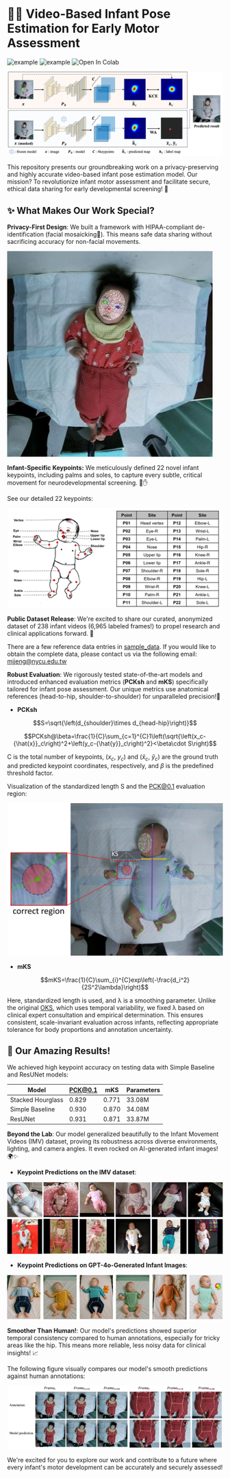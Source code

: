 # 👶💡 Video-Based Infant Pose Estimation for Early Motor Assessment

![example](https://img.shields.io/badge/Python-3.x-blue.svg) ![example](https://img.shields.io/badge/Tensorflow-2.x-yellow.svg) ![Open In Colab](https://colab.research.google.com/assets/colab-badge.svg)

![framework](images/framework.png)

This repository presents our groundbreaking work on a privacy-preserving and highly accurate video-based infant pose estimation model. Our mission? To revolutionize infant motor assessment and facilitate secure, ethical data sharing for early developmental screening! 🚀

## ✨ What Makes Our Work Special?
**Privacy-First Design**: We built a framework with HIPAA-compliant de-identification (facial mosaicking🤫). This means safe data sharing without sacrificing accuracy for non-facial movements.

![sample image](sample_data/Valid/img/085_00000125.jpg)

**Infant-Specific Keypoints:** We meticulously defined 22 novel infant keypoints, including palms and soles, to capture every subtle, critical movement for neurodevelopmental screening. 👣✋

See our detailed 22 keypoints:

![keypoints definition](images/keypoints_definition.png)

**Public Dataset Release**: We're excited to share our curated, anonymized dataset of 238 infant videos (6,965 labeled frames!) to propel research and clinical applications forward. 💖

There are a few reference data entries in [sample_data](sample_data). If you would like to obtain the complete data, please contact us via the following email: mjjeng@nycu.edu.tw

**Robust Evaluation**: We rigorously tested state-of-the-art models and introduced enhanced evaluation metrics (**PCKsh** and **mKS**) specifically tailored for infant pose assessment. Our unique metrics use anatomical references (head-to-hip, shoulder-to-shoulder) for unparalleled precision!📏

- **PCKsh**

$$S=\sqrt{\left(d_{shoulder}\times d_{head-hip}\right)}$$

$$PCKsh@\beta=\frac{1}{C}\sum_{c=1}^{C}1\left(\sqrt{\left(x_c-{\hat{x}}_c\right)^2+\left(y_c-{\hat{y}}_c\right)^2}<\beta\cdot S\right)$$

C is the total number of keypoints, ${(x}_c,\ y_c)$ and ${(\hat{x}}_c,\ {\hat{y}}_c)$ are the ground truth and predicted keypoint coordinates, respectively, and $\beta$ is the predefined threshold factor.

Visualization of the standardized length S and the PCK@0.1 evaluation region:

![definition_of_the_standardized_length](images/definition_of_the_standardized_length.png)

- **mKS**

$$mKS=\frac{1}{C}\sum_{i}^{C}exp\left(-\frac{d_i^2}{2S^2\lambda}\right)$$

Here, standardized length is used, and λ is a smoothing parameter. Unlike the original [OKS](https://cocodataset.org/#keypoints-eval), which uses temporal variability, we fixed λ based on clinical expert consultation and empirical determination. This ensures consistent, scale-invariant evaluation across infants, reflecting appropriate tolerance for body proportions and annotation uncertainty.


## 🌟 Our Amazing Results!
We achieved high keypoint accuracy on testing data with Simple Baseline and ResUNet models:

|Model             |PCK@0.1 |mKS   |Parameters |
|------------------|--------|------|-----------|
|Stacked Hourglass |0.829   |0.771 |33.08M     |
|Simple Baseline   |0.930   |0.870 |34.08M     |
|ResUNet           |0.931   |0.871 |33.87M     |

**Beyond the Lab**: Our model generalized beautifully to the Infant Movement Videos (IMV) dataset, proving its robustness across diverse environments, lighting, and camera angles. It even rocked on AI-generated infant images! 🌍✨

- **Keypoint Predictions on the IMV dataset**:

![IMV results](images/IMV_results.png)

- **Keypoint Predictions on GPT-4o-Generated Infant Images**:

![Generated results](images/Generated_results.png)

**Smoother Than Human!**: Our model's predictions showed superior temporal consistency compared to human annotations, especially for tricky areas like the hip. This means more reliable, less noisy data for clinical insights! 📈

The following figure visually compares our model's smooth predictions against human annotations:

![Generated results](images/comparison.png)

We're excited for you to explore our work and contribute to a future where every infant's motor development can be accurately and securely assessed!
